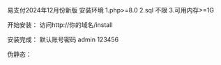 易支付2024年12月份新版
安装环境
1.php>=8.0
2.sql 不限
3.可用内存>=1G

开始安装：
访问http://你的域名/install

安装完成：
默认账号密码
admin
123456

伪静态：
